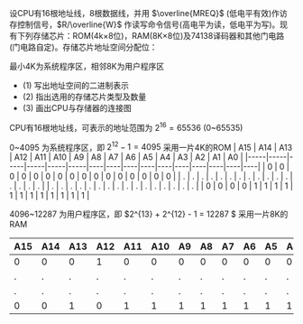 设CPU有16根地址线，8根数据线，并用 $\overline{MREQ}$ (低电平有效)作访存控制信号，$R/\overline{W}$ 作读写命令信号(高电平为读，低电平为写)。现有下列存储芯片：ROM(4k×8位)，RAM(8K×8位)及74138译码器和其他门电路(门电路自定)。存储芯片地址空间分配位：

最小4K为系统程序区，相邻8K为用户程序区

- (1) 写出地址空间的二进制表示
- (2) 指出选用的存储芯片类型及数量
- (3) 画出CPU与存储器的连接图

CPU有16根地址线，可表示的地址范围为 $2^{16} = 65536$ (0~65535)

0~4095 为系统程序区，即 $2^{12} -1  = 4095$  采用一片4K的ROM
| A15 | A14 | A13 | A12 | A11 | A10 | A9 | A8 | A7 | A6 | A5 | A4 | A3 | A2 | A1 | A0 | 
|-----|-----|-----|-----|-----|-----|----|----|----|----|----|----|----|----|----|----|
|  0  |  0  |  0  |  0  |  0  |  0  |  0 |  0 |  0 |  0 |  0 |  0 |  0 |  0 |  0 |  0 | 
|  .  |  .  |  .  |  .  |  .  |  .  |  . |  . |  . |  . |  . |  . |  . |  . |  . |  . | 
|  .  |  .  |  .  |  .  |  .  |  .  |  . |  . |  . |  . |  . |  . |  . |  . |  . |  . | 
|  0  |  0  |  0  |  0  |  1  |  1  |  1 |  1 |  1 |  1 |  1 |  1 |  1 |  1 |  1 |  1 | 

4096~12287 为用户程序区，即 $2^{13} + 2^{12} - 1 = 12287 $ 采用一片8K的RAM

| A15 | A14 | A13 | A12 | A11 | A10 | A9 | A8 | A7 | A6 | A5 | A4 | A3 | A2 | A1 | A0 | 
|-----|-----|-----|-----|-----|-----|----|----|----|----|----|----|----|----|----|----|
|  0  |  0  |  0  |  1  |  0  |  0  |  0 |  0 |  0 |  0 |  0 |  0 |  0 |  0 |  0 |  0 | 
|  .  |  .  |  .  |  .  |  .  |  .  |  . |  . |  . |  . |  . |  . |  . |  . |  . |  . | 
|  .  |  .  |  .  |  .  |  .  |  .  |  . |  . |  . |  . |  . |  . |  . |  . |  . |  . | 
|  0  |  0  |  1  |  0  |  1  |  1  |  1 |  1 |  1 |  1 |  1 |  1 |  1 |  1 |  1 |  1 | 
